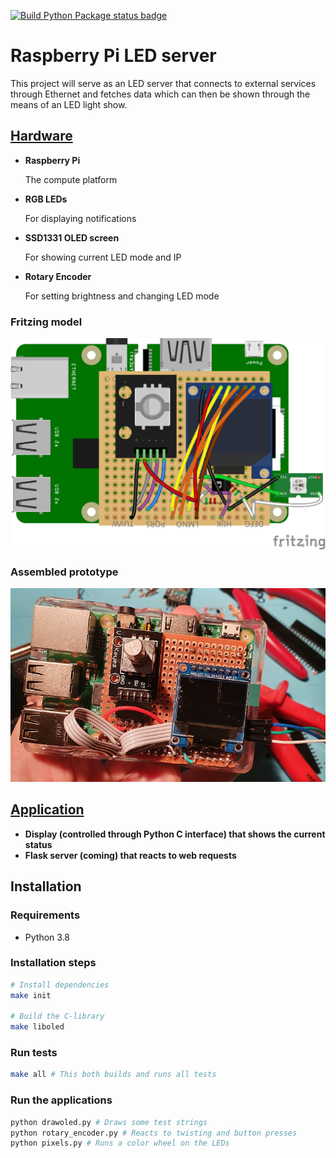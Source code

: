 [![Build Python Package status badge](https://github.com/emanuelen5/rpi-led-server/actions/workflows/python.yml/badge.svg)](https://github.com/emanuelen5/rpi-led-server/actions/workflows/python.yml)

# Raspberry Pi LED server
This project will serve as an LED server that connects to external services through Ethernet and fetches data which can then be shown through the means of an LED light show.

## [Hardware](./doc/hardware.md)

* **Raspberry Pi**
  
  The compute platform

* **RGB LEDs**
  
  For displaying notifications

* **SSD1331 OLED screen**
  
  For showing current LED mode and IP

* **Rotary Encoder**
  
  For setting brightness and changing LED mode

### Fritzing model
![Fritzing breadboard design](doc/rpi-leds-and-screen_bb.png)

### Assembled prototype
![Assembled protoype header](doc/prototype-assembled.jpg)

## [Application](./doc/application.md)

* **Display (controlled through Python C interface) that shows the current status**
* **Flask server (coming) that reacts to web requests**

## Installation

### Requirements
* Python 3.8

### Installation steps
```bash
# Install dependencies
make init

# Build the C-library 
make liboled
```

### Run tests
```bash
make all # This both builds and runs all tests
```

### Run the applications
```bash
python drawoled.py # Draws some test strings
python rotary_encoder.py # Reacts to twisting and button presses
python pixels.py # Runs a color wheel on the LEDs
```